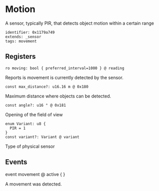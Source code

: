 # Motion

A sensor, typically PIR, that detects object motion within a certain range

    identifier: 0x1179a749
    extends: _sensor
    tags: movement

## Registers

    ro moving: bool { preferred_interval=1000 } @ reading

Reports is movement is currently detected by the sensor.

    const max_distance?: u16.16 m @ 0x180

Maximum distance where objects can be detected.

    const angle?: u16 ° @ 0x181

Opening of the field of view

    enum Variant: u8 {
      PIR = 1
    }
    const variant?: Variant @ variant

Type of physical sensor

## Events

   event movement @ active { }

A movement was detected.